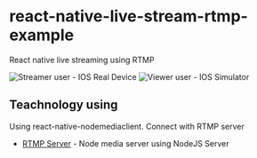 # react-native-live-stream-rtmp-example

React native live streaming using RTMP

![Streamer user - IOS Real Device](https://media.giphy.com/media/ccVyRxCZQHpNLMXWM3/giphy.gif) ![Viewer user - IOS Simulator](https://media.giphy.com/media/2xDzufTCpkL6OzoJ0a/giphy.gif)

## Teachnology using

Using react-native-nodemediaclient. Connect with RTMP server

- [RTMP Server](https://github.com/sieuhuflit/live-tream-rtmp-server) - Node media server using NodeJS
  Server
